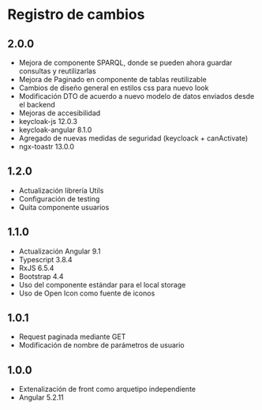 # Registro de cambios 

## 2.0.0

- Mejora de componente SPARQL, donde se pueden ahora guardar consultas y reutilizarlas
- Mejora de Paginado en componente de tablas reutilizable
- Cambios de diseño general en estilos css para nuevo look
- Modificación DTO de acuerdo a nuevo modelo de datos enviados desde el backend
- Mejoras de accesibilidad
- keycloak-js 12.0.3
- keycloak-angular 8.1.0
- Agregado de nuevas medidas de seguridad (keycloack + canActivate)
- ngx-toastr 13.0.0

## 1.2.0
- Actualización librería Utils 
- Configuración de testing
- Quita componente usuarios

## 1.1.0

- Actualización Angular 9.1
- Typescript 3.8.4
- RxJS 6.5.4
- Bootstrap 4.4
- Uso del componente estándar para el local storage
- Uso de Open Icon como fuente de iconos

## 1.0.1

- Request paginada mediante GET
- Modificación de nombre de parámetros de usuario

## 1.0.0

- Extenalización de front como arquetipo independiente
- Angular 5.2.11
